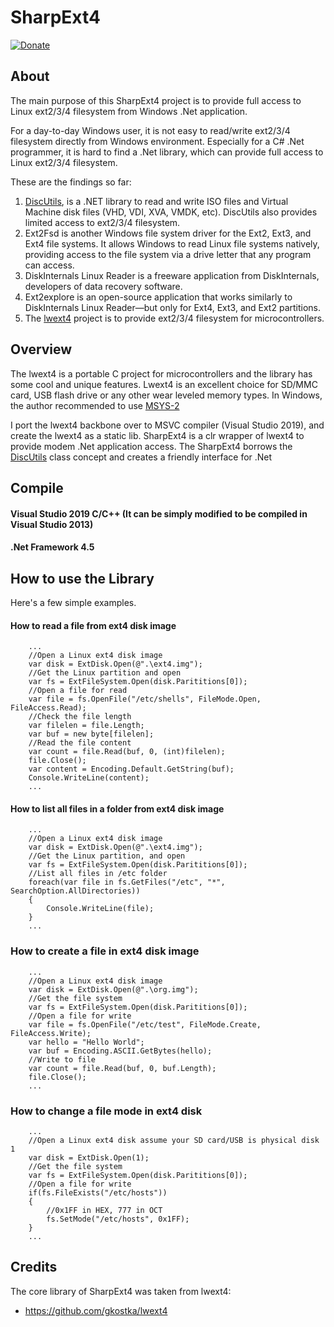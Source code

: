 # SharpExt4 
[![Donate](https://img.shields.io/badge/Donate-PayPal-green.svg)](https://www.paypal.com/donate?business=C2RXG8SGHT366)

## About

The main purpose of this SharpExt4 project is to provide full access to Linux ext2/3/4 filesystem from Windows .Net application.

For a day-to-day Windows user, it is not easy to read/write ext2/3/4 filesystem directly from Windows environment. Especially for a C# .Net programmer, it is hard to find a .Net library, which can provide full access to Linux ext2/3/4 filesystem.

These are the findings so far:
1. [DiscUtils](https://github.com/DiscUtils/DiscUtils), is a .NET library to read and write ISO files and Virtual Machine disk files (VHD, VDI, XVA, VMDK, etc). DiscUtils also provides limited access to ext2/3/4 filesystem.
2. Ext2Fsd is another Windows file system driver for the Ext2, Ext3, and Ext4 file systems. It allows Windows to read Linux file systems natively, providing access to the file system via a drive letter that any program can access.
3. DiskInternals Linux Reader is a freeware application from DiskInternals, developers of data recovery software. 
4. Ext2explore is an open-source application that works similarly to DiskInternals Linux Reader—but only for Ext4, Ext3, and Ext2 partitions.
5. The [lwext4](https://github.com/gkostka/lwext4) project is to provide ext2/3/4 filesystem for microcontrollers.

## Overview

The lwext4 is a portable C project for microcontrollers and the library has some cool and unique features. Lwext4 is an excellent choice for SD/MMC card, USB flash drive or any other wear leveled memory types. In Windows, the author recommended to use [MSYS-2](https://sourceforge.net/projects/msys2/)

I port the lwext4 backbone over to MSVC compiler (Visual Studio 2019), and create the lwext4 as a static lib.
SharpExt4 is a clr wrapper of lwext4 to provide modem .Net application access. The SharpExt4 borrows the [DiscUtils](https://github.com/DiscUtils/DiscUtils) class concept and creates a friendly interface for .Net

## Compile
#### Visual Studio 2019 C/C++ (It can be simply modified to be compiled in Visual Studio 2013)
#### .Net Framework 4.5

## How to use the Library
Here's a few simple examples.
#### How to read a file from ext4 disk image
```
	...
	//Open a Linux ext4 disk image
	var disk = ExtDisk.Open(@".\ext4.img");
	//Get the Linux partition and open
	var fs = ExtFileSystem.Open(disk.Parititions[0]);
	//Open a file for read
	var file = fs.OpenFile("/etc/shells", FileMode.Open, FileAccess.Read);
	//Check the file length
	var filelen = file.Length;
	var buf = new byte[filelen];
	//Read the file content
	var count = file.Read(buf, 0, (int)filelen);
	file.Close();
	var content = Encoding.Default.GetString(buf);
	Console.WriteLine(content);
	...
```

#### How to list all files in a folder from ext4 disk image
```
	...
	//Open a Linux ext4 disk image
	var disk = ExtDisk.Open(@".\ext4.img");
	//Get the Linux partition, and open
	var fs = ExtFileSystem.Open(disk.Parititions[0]);
	//List all files in /etc folder
	foreach(var file in fs.GetFiles("/etc", "*", SearchOption.AllDirectories))
	{
		Console.WriteLine(file);
	}
	...
```

### How to create a file in ext4 disk image
```
	...
	//Open a Linux ext4 disk image
	var disk = ExtDisk.Open(@".\org.img");
	//Get the file system
	var fs = ExtFileSystem.Open(disk.Parititions[0]);
	//Open a file for write
	var file = fs.OpenFile("/etc/test", FileMode.Create, FileAccess.Write);
	var hello = "Hello World";
	var buf = Encoding.ASCII.GetBytes(hello);
	//Write to file
	var count = file.Read(buf, 0, buf.Length);
	file.Close();
	...
```

### How to change a file mode in ext4 disk
```
	...
	//Open a Linux ext4 disk assume your SD card/USB is physical disk 1
	var disk = ExtDisk.Open(1);
	//Get the file system
	var fs = ExtFileSystem.Open(disk.Parititions[0]);
	//Open a file for write
	if(fs.FileExists("/etc/hosts"))
	{
		//0x1FF in HEX, 777 in OCT
		fs.SetMode("/etc/hosts", 0x1FF);
	}
	...
```
## Credits

The core library of SharpExt4 was taken from lwext4:
* https://github.com/gkostka/lwext4
